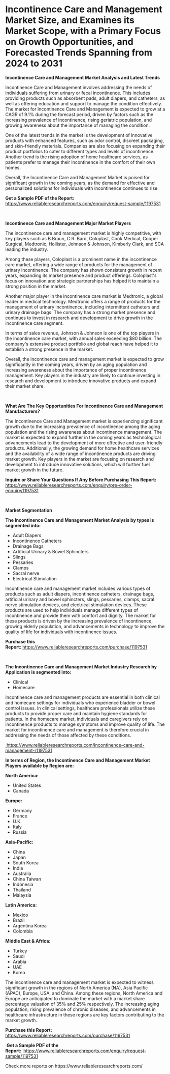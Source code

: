 <p><h1>Incontinence Care and Management Market Size, and Examines its Market Scope, with a Primary Focus on Growth Opportunities, and Forecasted Trends Spanning from 2024 to 2031</h1></p><p><strong>Incontinence Care and Management Market Analysis and Latest Trends</strong></p>
<p><p>Incontinence Care and Management involves addressing the needs of individuals suffering from urinary or fecal incontinence. This includes providing products such as absorbent pads, adult diapers, and catheters, as well as offering education and support to manage the condition effectively. The market for Incontinence Care and Management is expected to grow at a CAGR of 9.1% during the forecast period, driven by factors such as the increasing prevalence of incontinence, rising geriatric population, and growing awareness about the importance of managing the condition.</p><p>One of the latest trends in the market is the development of innovative products with enhanced features, such as odor control, discreet packaging, and skin-friendly materials. Companies are also focusing on expanding their product portfolios to cater to different types and levels of incontinence. Another trend is the rising adoption of home healthcare services, as patients prefer to manage their incontinence in the comfort of their own homes.</p><p>Overall, the Incontinence Care and Management Market is poised for significant growth in the coming years, as the demand for effective and personalized solutions for individuals with incontinence continues to rise.</p></p>
<p><strong>Get a Sample PDF of the Report:&nbsp;</strong> <a href="https://www.reliableresearchreports.com/enquiry/request-sample/1197531">https://www.reliableresearchreports.com/enquiry/request-sample/1197531</a></p>
<p>&nbsp;</p>
<p><strong>Incontinence Care and Management Major Market Players</strong></p>
<p><p>The incontinence care and management market is highly competitive, with key players such as B.Braun, C.R. Bard, Coloplast, Cook Medical, Cooper Surgical, Medtronic, Hollister, Johnson & Johnson, Kimberly Clark, and SCA leading the industry.</p><p>Among these players, Coloplast is a prominent name in the incontinence care market, offering a wide range of products for the management of urinary incontinence. The company has shown consistent growth in recent years, expanding its market presence and product offerings. Coloplast's focus on innovation and strategic partnerships has helped it to maintain a strong position in the market.</p><p>Another major player in the incontinence care market is Medtronic, a global leader in medical technology. Medtronic offers a range of products for the management of urinary incontinence, including intermittent catheters and urinary drainage bags. The company has a strong market presence and continues to invest in research and development to drive growth in the incontinence care segment.</p><p>In terms of sales revenue, Johnson & Johnson is one of the top players in the incontinence care market, with annual sales exceeding $80 billion. The company's extensive product portfolio and global reach have helped it to establish a strong presence in the market.</p><p>Overall, the incontinence care and management market is expected to grow significantly in the coming years, driven by an aging population and increasing awareness about the importance of proper incontinence management. Key players in the industry are likely to continue investing in research and development to introduce innovative products and expand their market share.</p></p>
<p>&nbsp;</p>
<p><strong>What Are The Key Opportunities For Incontinence Care and Management Manufacturers?</strong></p>
<p><p>The Incontinence Care and Management market is experiencing significant growth due to the increasing prevalence of incontinence among the aging population and the rising awareness about incontinence management. The market is expected to expand further in the coming years as technological advancements lead to the development of more effective and user-friendly products. Additionally, the growing demand for home healthcare services and the availability of a wide range of incontinence products are driving market growth. Key players in the market are focusing on research and development to introduce innovative solutions, which will further fuel market growth in the future.</p></p>
<p><strong>Inquire or Share Your Questions If Any Before Purchasing This Report:</strong> <a href="https://www.reliableresearchreports.com/enquiry/pre-order-enquiry/1197531">https://www.reliableresearchreports.com/enquiry/pre-order-enquiry/1197531</a></p>
<p>&nbsp;</p>
<p><strong>Market Segmentation</strong></p>
<p><strong>The Incontinence Care and Management Market Analysis by types is segmented into:</strong></p>
<p><ul><li>Adult Diapers</li><li>Incontinence Catheters</li><li>Drainage Bags</li><li>Artificial Urinary & Bowel Sphincters</li><li>Slings</li><li>Pessaries</li><li>Clamps</li><li>Sacral nerve</li><li>Electrical Stimulation</li></ul></p>
<p><p>Incontinence care and management market includes various types of products such as adult diapers, incontinence catheters, drainage bags, artificial urinary and bowel sphincters, slings, pessaries, clamps, sacral nerve stimulation devices, and electrical stimulation devices. These products are used to help individuals manage different types of incontinence and provide them with comfort and dignity. The market for these products is driven by the increasing prevalence of incontinence, growing elderly population, and advancements in technology to improve the quality of life for individuals with incontinence issues.</p></p>
<p><strong>Purchase this Report:&nbsp;</strong><a href="https://www.reliableresearchreports.com/purchase/1197531">https://www.reliableresearchreports.com/purchase/1197531</a></p>
<p>&nbsp;</p>
<p><strong>The Incontinence Care and Management Market Industry Research by Application is segmented into:</strong></p>
<p><ul><li>Clinical</li><li>Homecare</li></ul></p>
<p><p>Incontinence care and management products are essential in both clinical and homecare settings for individuals who experience bladder or bowel control issues. In clinical settings, healthcare professionals utilize these products to provide proper care and maintain hygiene standards for patients. In the homecare market, individuals and caregivers rely on incontinence products to manage symptoms and improve quality of life. The market for incontinence care and management is therefore crucial in addressing the needs of those affected by these conditions.</p></p>
<p><a href="https://www.reliableresearchreports.com/incontinence-care-and-management-r1197531">&nbsp;https://www.reliableresearchreports.com/incontinence-care-and-management-r1197531</a></p>
<p><strong>In terms of Region, the Incontinence Care and Management Market Players available by Region are:</strong></p>
<p>
    <p> <strong> North America: </strong>
        <ul>
            <li>United States</li>
            <li>Canada</li>
        </ul>
        </p> 
    <p> <strong> Europe: </strong>
        <ul>
            <li>Germany</li>
            <li>France</li>
            <li>U.K.</li>
            <li>Italy</li>
            <li>Russia</li>
        </ul>
        </p> 
    <p> <strong> Asia-Pacific: </strong>
        <ul>
            <li>China</li>
            <li>Japan</li>
            <li>South Korea</li>
            <li>India</li>
            <li>Australia</li>
            <li>China Taiwan</li>
            <li>Indonesia</li>
            <li>Thailand</li>
            <li>Malaysia</li>
        </ul>
        </p> 
    <p> <strong> Latin America: </strong>
        <ul>
            <li>Mexico</li>
            <li>Brazil</li>
            <li>Argentina Korea</li>
            <li>Colombia</li>
        </ul>
        </p> 
    <p> <strong> Middle East & Africa: </strong>
        <ul>
            <li>Turkey</li>
            <li>Saudi</li>
            <li>Arabia</li>
            <li>UAE</li>
            <li>Korea</li>
        </ul>
    </p>
    </p>
<p><p>The incontinence care and management market is expected to witness significant growth in the regions of North America (NA), Asia Pacific (APAC), Europe, USA, and China. Among these regions, North America and Europe are anticipated to dominate the market with a market share percentage valuation of 35% and 25% respectively. The increasing aging population, rising prevalence of chronic diseases, and advancements in healthcare infrastructure in these regions are key factors contributing to the market growth.</p></p>
<p><strong>Purchase this Report: </strong><a href="https://www.reliableresearchreports.com/purchase/1197531">https://www.reliableresearchreports.com/purchase/1197531</a></p>
<p>&nbsp;<strong>Get a Sample PDF of the Report:&nbsp;&nbsp;</strong><a href="https://www.reliableresearchreports.com/enquiry/request-sample/1197531">https://www.reliableresearchreports.com/enquiry/request-sample/1197531</a></p>
<p><strong></strong></p>
<p>Check more reports on https://www.reliableresearchreports.com/</p>
